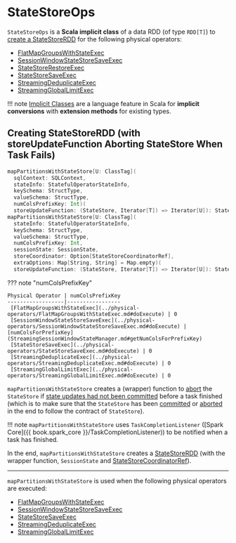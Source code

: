 # StateStoreOps

`StateStoreOps` is a **Scala implicit class** of a data RDD (of type `RDD[T]`) to [create a StateStoreRDD](#mapPartitionsWithStateStore) for the following physical operators:

* [FlatMapGroupsWithStateExec](../physical-operators/FlatMapGroupsWithStateExec.md)
* [SessionWindowStateStoreSaveExec](../physical-operators/SessionWindowStateStoreSaveExec.md)
* [StateStoreRestoreExec](../physical-operators/StateStoreRestoreExec.md)
* [StateStoreSaveExec](../physical-operators/StateStoreSaveExec.md)
* [StreamingDeduplicateExec](../physical-operators/StreamingDeduplicateExec.md)
* [StreamingGlobalLimitExec](../physical-operators/StreamingGlobalLimitExec.md)

!!! note
    [Implicit Classes](http://docs.scala-lang.org/overviews/core/implicit-classes.html) are a language feature in Scala for **implicit conversions** with **extension methods** for existing types.

## <span id="mapPartitionsWithStateStore"> Creating StateStoreRDD (with storeUpdateFunction Aborting StateStore When Task Fails)

```scala
mapPartitionsWithStateStore[U: ClassTag](
  sqlContext: SQLContext,
  stateInfo: StatefulOperatorStateInfo,
  keySchema: StructType,
  valueSchema: StructType,
  numColsPrefixKey: Int)(
  storeUpdateFunction: (StateStore, Iterator[T]) => Iterator[U]): StateStoreRDD[T, U]
mapPartitionsWithStateStore[U: ClassTag](
  stateInfo: StatefulOperatorStateInfo,
  keySchema: StructType,
  valueSchema: StructType,
  numColsPrefixKey: Int,
  sessionState: SessionState,
  storeCoordinator: Option[StateStoreCoordinatorRef],
  extraOptions: Map[String, String] = Map.empty)(
  storeUpdateFunction: (StateStore, Iterator[T]) => Iterator[U]): StateStoreRDD[T, U]
```

??? note "numColsPrefixKey"

    Physical Operator | numColsPrefixKey
    ------------------|-----------------
     [FlatMapGroupsWithStateExec](../physical-operators/FlatMapGroupsWithStateExec.md#doExecute) | 0
     [SessionWindowStateStoreSaveExec](../physical-operators/SessionWindowStateStoreSaveExec.md#doExecute) | [numColsForPrefixKey](StreamingSessionWindowStateManager.md#getNumColsForPrefixKey)
     [StateStoreSaveExec](../physical-operators/StateStoreSaveExec.md#doExecute) | 0
     [StreamingDeduplicateExec](../physical-operators/StreamingDeduplicateExec.md#doExecute) | 0
     [StreamingGlobalLimitExec](../physical-operators/StreamingGlobalLimitExec.md#doExecute) | 0

`mapPartitionsWithStateStore` creates a (wrapper) function to [abort](StateStore.md#abort) the `StateStore` if [state updates had not been committed](StateStore.md#hasCommitted) before a task finished (which is to make sure that the `StateStore` has been [committed](StateStore.md#commit) or [aborted](StateStore.md#abort) in the end to follow the contract of `StateStore`).

!!! note
    `mapPartitionsWithStateStore` uses `TaskCompletionListener` ([Spark Core]({{ book.spark_core }}/TaskCompletionListener)) to be notified when a task has finished.

In the end, `mapPartitionsWithStateStore` creates a [StateStoreRDD](StateStoreRDD.md) (with the wrapper function, `SessionState` and [StateStoreCoordinatorRef](StateStoreCoordinatorRef.md)).

---

`mapPartitionsWithStateStore` is used when the following physical operators are executed:

* [FlatMapGroupsWithStateExec](../physical-operators/FlatMapGroupsWithStateExec.md)
* [SessionWindowStateStoreSaveExec](../physical-operators/SessionWindowStateStoreSaveExec.md)
* [StateStoreSaveExec](../physical-operators/StateStoreSaveExec.md)
* [StreamingDeduplicateExec](../physical-operators/StreamingDeduplicateExec.md)
* [StreamingGlobalLimitExec](../physical-operators/StreamingGlobalLimitExec.md)
